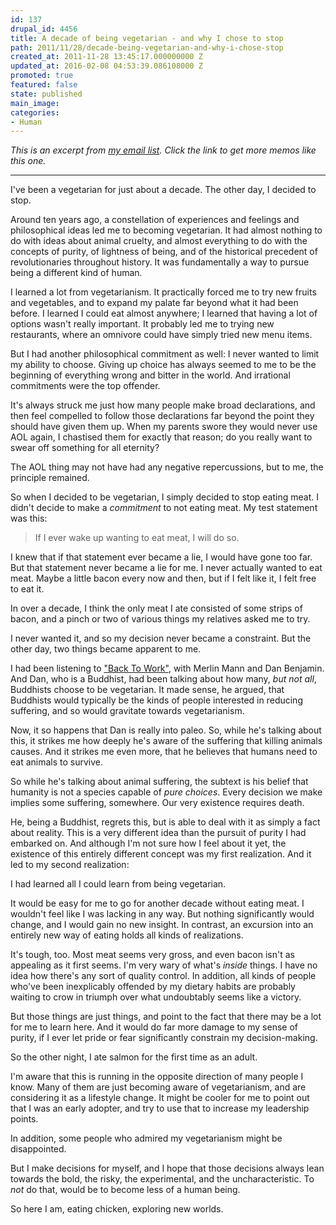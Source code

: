 ```yaml
---
id: 137
drupal_id: 4456
title: A decade of being vegetarian - and why I chose to stop
path: 2011/11/28/decade-being-vegetarian-and-why-i-chose-stop
created_at: 2011-11-28 13:45:17.000000000 Z
updated_at: 2016-02-08 04:53:39.086108000 Z
promoted: true
featured: false
state: published
main_image: 
categories:
- Human
---
```

_This is an excerpt from [my email list](http://micahredding.com/list). Click the link to get more memos like this one._

---  
  
  

I've been a vegetarian for just about a decade. The other day, I decided to stop.

Around ten years ago, a constellation of experiences and feelings and philosophical ideas led me to becoming vegetarian. It had almost nothing to do with ideas about animal cruelty, and almost everything to do with the concepts of purity, of lightness of being, and of the historical precedent of revolutionaries throughout history. It was fundamentally a way to pursue being a different kind of human.

I learned a lot from vegetarianism. It practically forced me to try new fruits and vegetables, and to expand my palate far beyond what it had been before. I learned I could eat almost anywhere; I learned that having a lot of options wasn't really important. It probably led me to trying new restaurants, where an omnivore could have simply tried new menu items.

But I had another philosophical commitment as well: I never wanted to limit my ability to choose. Giving up choice has always seemed to me to be the beginning of everything wrong and bitter in the world. And irrational commitments were the top offender.

It's always struck me just how many people make broad declarations, and then feel compelled to follow those declarations far beyond the point they should have given them up. When my parents swore they would never use AOL again, I chastised them for exactly that reason; do you really want to swear off something for all eternity?

The AOL thing may not have had any negative repercussions, but to me, the principle remained. 

So when I decided to be vegetarian, I simply decided to stop eating meat. I didn't decide to make a _commitment_ to not eating meat. My test statement was this:

> If I ever wake up wanting to eat meat, I will do so.

I knew that if that statement ever became a lie, I would have gone too far. But that statement never became a lie for me. I never actually wanted to eat meat. Maybe a little bacon every now and then, but if I felt like it, I felt free to eat it.

In over a decade, I think the only meat I ate consisted of some strips of bacon,  and a pinch or two of various things my relatives asked me to try.

I never wanted it, and so my decision never became a constraint. But the other day, two things became apparent to me.

I had been listening to ["Back To Work"](http://5by5.tv/b2w), with Merlin Mann and Dan Benjamin. And Dan, who is a Buddhist, had been talking about how many, _but not all_, Buddhists choose to be vegetarian. It made sense, he argued, that Buddhists would typically be the kinds of people interested in reducing suffering, and so would gravitate towards vegetarianism. 

Now, it so happens that Dan is really into paleo. So, while he's talking about this, it strikes me how deeply he's aware of the suffering that killing animals causes. And it strikes me even more, that he believes that humans need to eat animals to survive.

So while he's talking about animal suffering, the subtext is his belief that humanity is not a species capable of _pure choices_. Every decision we make implies some suffering, somewhere. Our very existence requires death.

He, being a Buddhist, regrets this, but is able to deal with it as simply a fact about reality. This is a very different idea than the pursuit of purity I had embarked on. And although I'm not sure how I feel about it yet, the existence of this entirely different concept was my first realization. And it led to my second realization:

I had learned all I could learn from being vegetarian.

It would be easy for me to go for another decade without eating meat. I wouldn't feel like I was lacking in any way. But nothing significantly would change, and I would gain no new insight. In contrast, an excursion into an entirely new way of eating holds all kinds of realizations.

It's tough, too. Most meat seems very gross, and even bacon isn't as appealing as it first seems. I'm very wary of what's _inside_ things. I have no idea how there's any sort of quality control. In addition, all kinds of people who've been inexplicably offended by my dietary habits are probably waiting to crow in triumph over what undoubtably seems like a victory.

But those things are just things, and point to the fact that there may be a lot for me to learn here. And it would do far more damage to my sense of purity, if I ever let pride or fear significantly constrain my decision-making.

So the other night, I ate salmon for the first time as an adult.

I'm aware that this is running in the opposite direction of many people I know. Many of them are just becoming aware of vegetarianism, and are considering it as a lifestyle change. It might be cooler for me to point out that I was an early adopter, and try to use that to increase my leadership points. 

In addition, some people who admired my vegetarianism might be disappointed.

But I make decisions for myself, and I hope that those decisions always lean towards the bold, the risky, the experimental, and the uncharacteristic. To _not_ do that, would be to become less of a human being.

So here I am, eating chicken, exploring new worlds.
